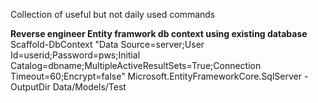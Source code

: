 Collection of useful but not daily used commands

<b>Reverse engineer Entity framwork db context using existing database</b>
Scaffold-DbContext "Data Source=server;User Id=userid;Password=pws;Initial Catalog=dbname;MultipleActiveResultSets=True;Connection Timeout=60;Encrypt=false" Microsoft.EntityFrameworkCore.SqlServer -OutputDir Data/Models/Test
